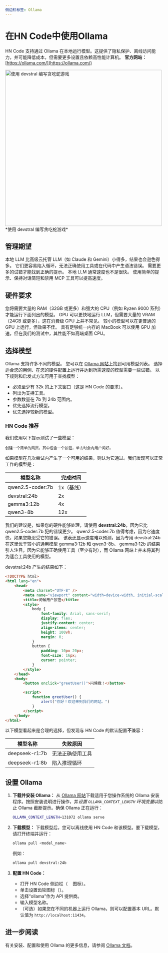 ```yaml
---
侧边栏标签: Ollama
---
```


# 在HN Code中使用Ollama

HN Code 支持通过 Ollama 在本地运行模型。这提供了隐私保护、离线访问能力，并可能降低成本，但需要更多设置且依赖高性能计算机。
**官方网站：** [https://ollama.com/](https://ollama.com/)

<img src="/docs/img/providers/ollama-devstral-snake.png" alt="使用 devstral 编写贪吃蛇游戏" width="500" />
*使用 devstral 编写贪吃蛇游戏*

## 管理期望

本地 LLM 比高级云托管 LLM（如 Claude 和 Gemini）小得多，结果也会逊色得多。
它们更容易陷入循环，无法正确使用工具或在代码中产生语法错误。
需要更多的试错才能找到正确的提示。
本地 LLM 通常速度也不是很快。
使用简单的提示、保持对话简短和禁用 MCP 工具可以提高速度。

## 硬件要求

您将需要大量的 RAM（32GB 或更多）和强大的 CPU（例如 Ryzen 9000 系列）才能运行下面列出的模型。
GPU 可以更快地运行 LLM，但需要大量的 VRAM（24GB 或更多），这在消费级 GPU 上并不常见。
较小的模型可以在更普通的 GPU 上运行，但效果不佳。
具有足够统一内存的 MacBook 可以使用 GPU 加速，但在我们的测试中，其性能不如高端桌面 CPU。

## 选择模型

Ollama 支持许多不同的模型。
您可以在 [Ollama 网站](https://ollama.com/library)上找到可用模型列表。
选择适合您的用例、在您的硬件配置上运行并达到所需速度的模型需要一些试错。
以下规则和启发式方法可用于查找模型：

- 必须至少有 32k 的上下文窗口（这是 HN Code 的要求）。
- 列出为支持工具。
- 参数数量在 7b 到 24b 范围内。
- 优先选择流行模型。
- 优先选择较新的模型。

### HN Code 推荐

我们使用以下提示测试了一些模型：

```
创建一个简单的网页，其中包含一个按钮，单击时会向用户问好。
```

如果模型在几次尝试内产生了一个可用的结果，则认为它通过。我们发现可以正常工作的模型是：

| 模型名称         | 完成时间   |
| ---------------- | ---------- |
| qwen2.5-coder:7b | 1x（基线） |
| devstral:24b     | 2x         |
| gemma3:12b       | 4x         |
| qwen3-8b         | 12x        |

我们的建议是，如果您的硬件能够处理，请使用 **devstral:24b**，因为它比 qwen2.5-coder:7b 犯的错误更少。
qwen2.5-coder:7b 值得考虑，因为它速度快，如果您能忍受它的错误。
该表还显示速度难以预测，因为专用 devstral:24b 在这里优于较小的通用模型 gemma3:12b 和 qwen3-8b。
gemma3:12b 的结果引人注目，因为它能够正确使用工具（至少有时），而 Ollama 网站上并未将其列为适合工具使用的模型。

devstral:24b 产生的结果如下：

```html
<!DOCTYPE html>
<html lang="en">
	<head>
		<meta charset="UTF-8" />
		<meta name="viewport" content="width=device-width, initial-scale=1.0" />
		<title>问候用户按钮</title>
		<style>
			body {
				font-family: Arial, sans-serif;
				display: flex;
				justify-content: center;
				align-items: center;
				height: 100vh;
				margin: 0;
			}
			button {
				padding: 10px 20px;
				font-size: 16px;
				cursor: pointer;
			}
		</style>
	</head>
	<body>
		<button onclick="greetUser()">问候我！</button>

		<script>
			function greetUser() {
				alert("你好！欢迎来到我们的网站。")
			}
		</script>
	</body>
</html>
```

以下模型看起来是合理的选择，但发现与 HN Code 的默认配置**不**兼容：

| 模型名称       | 失败原因         |
| -------------- | ---------------- |
| deepseek-r1:7b | 无法正确使用工具 |
| deepseek-r1:8b | 陷入推理循环     |

## 设置 Ollama

1.  **下载并安装 Ollama：** 从 [Ollama 网站](https://ollama.com/)下载适用于您操作系统的 Ollama 安装程序。按照安装说明进行操作，并*设置 `OLLAMA_CONTEXT_LENGTH` 环境变量*以防止 Ollama 截断提示。确保 Ollama 正在运行：

    ```bash
    OLLAMA_CONTEXT_LENGTH=131072 ollama serve
    ```

2.  **下载模型：** 下载模型后，您可以离线使用 HN Code 和该模型。要下载模型，请打开终端并运行：

    ```bash
    ollama pull <model_name>
    ```

    例如：

    ```bash
    ollama pull devstral:24b
    ```

3.  **配置 HN Code：**
    - 打开 HN Code 侧边栏（<img src="/docs/img/kilo-v1.svg" width="12" /> 图标）。
    - 单击设置齿轮图标（<Codicon name="gear" />）。
    - 选择“ollama”作为 API 提供商。
    - 输入模型名称。
    - （可选）如果您在不同的机器上运行 Ollama，则可以配置基本 URL。默认值为 `http://localhost:11434`。

## 进一步阅读

有关安装、配置和使用 Ollama 的更多信息，请参阅 [Ollama 文档](https://ollama.com/docs)。
